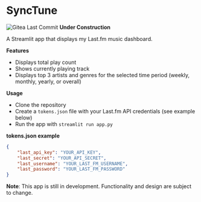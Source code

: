 SyncTune
================
![Gitea Last Commit](https://img.shields.io/github/last-commit/menisadi/SyncTune)
**Under Construction**

A Streamlit app that displays my Last.fm music dashboard.

**Features**

* Displays total play count
* Shows currently playing track
* Displays top 3 artists and genres for the selected time period (weekly, monthly, yearly, or overall)

**Usage**

* Clone the repository
* Create a `tokens.json` file with your Last.fm API credentials (see example below)
* Run the app with `streamlit run app.py`

**tokens.json example**

```json
{
    "last_api_key": "YOUR_API_KEY",
    "last_secret": "YOUR_API_SECRET",
    "last_username": "YOUR_LAST_FM_USERNAME",
    "last_password": "YOUR_LAST_FM_PASSWORD"
}
```

**Note**: This app is still in development. Functionality and design are subject to change.


